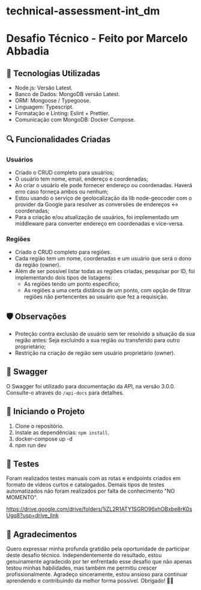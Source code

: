 # technical-assessment-int_dm

# Desafio Técnico - Feito por Marcelo Abbadia

## 🚀 Tecnologias Utilizadas

- Node.js: Versão Latest.
- Banco de Dados: MongoDB versão Latest.
- ORM: Mongoose / Typegoose.
- Linguagem: Typescript.
- Formatação e Linting: Eslint + Prettier.
- Comunicação com MongoDB: Docker Compose.

## 🔍 Funcionalidades Criadas

### Usuários

- Criado o CRUD completo para usuários;
- O usuário tem nome, email, endereço e coordenadas;
- Ao criar o usuário ele pode fornecer endereço ou coordenadas. Haverá erro caso forneça ambos ou nenhum;
- Estou usando o serviço de geolocalização da lib node-geocoder com o provider da Google para resolver as conversões de endereços ↔ coordenadas;
- Para a criação e/ou atualização de usuários, foi implementado um middleware para converter endereço em coordenadas e vice-versa.

### Regiões

- Criado o CRUD completo para regiões.
- Cada região tem um nome, coordenadas e um usuário que será o dono da região (owner).
- Além de ser possível listar todas as regiões criadas, pesquisar por ID, foi implementando dois tipos de listagens:
    - As regiões tendo um ponto específico;
    - As regiões a uma certa distância de um ponto, com opção de filtrar regiões não pertencentes ao usuário que fez a requisição.

## 🛡️ Observações

- Proteção contra exclusão de usuário sem ter resolvido a situação da sua região antes: Seja excluíndo a sua região ou transferido para outro proprietário;
- Restrição na criação de região sem usuário proprietário (owner).

## 📝 Swagger

O Swagger foi utilizado para documentação da API, na versão 3.0.0. Consulte-o através do  `/api-docs` para detalhes.


## 🚀 Iniciando o Projeto

1. Clone o repositório.
2. Instale as dependências: `npm install`.
3. docker-compose up -d
4. npm run dev
  
## 📃 Testes

Foram realizados testes manuais com as rotas e endpoints criados em formato de vídeos curtos e catalogados.
Demais tipos de testes automatizados não foram realizados por falta de conhecimento "NO MOMENTO".

https://drive.google.com/drive/folders/1iZL2R1ATY1SGRO96xhOBxbe8rK0sUgq8?usp=drive_link


## :tada: Agradecimentos

Quero expressar minha profunda gratidão pela oportunidade de participar deste desafio técnico.
Independentemente do resultado, estou genuinamente agradecido por ter enfrentado esse desafio que não apenas testou minhas habilidades, mas também me permitiu crescer profissionalmente. Agradeço sinceramente, estou ansioso para continuar aprendendo e contribuindo da melhor forma possível. Obrigado! 🚀✨
